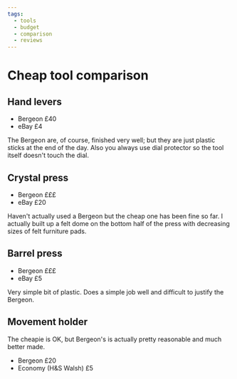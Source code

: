 ```yaml
---
tags:
  - tools
  - budget
  - comparison
  - reviews
---
```


# Cheap tool comparison

## Hand levers
- Bergeon £40
- eBay £4

The Bergeon are, of course, finished very well; but they are just plastic sticks at the end of the day. Also you always use dial protector so the tool itself doesn't touch the dial.

## Crystal press
- Bergeon £££
- eBay £20

Haven't actually used a Bergeon but the cheap one has been fine so far. I actually built up a felt dome on the bottom half of the press with decreasing sizes of felt furniture pads.

## Barrel press
- Bergeon £££
- eBay £5

Very simple bit of plastic. Does a simple job well and difficult to justify the Bergeon.

## Movement holder
The cheapie is OK, but Bergeon's is actually pretty reasonable and much better made.

- Bergeon £20
- Economy (H&S Walsh) £5

